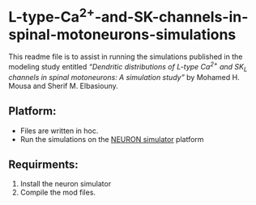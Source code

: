# L-type-Ca<sup>2+</sup>-and-SK-channels-in-spinal-motoneurons-simulations
This readme file is to assist in running the simulations published in the modeling study entitled <i>“Dendritic distributions of L-type Ca<sup>2+</sup> and SK<sub>L</sub> channels in spinal motoneurons: A simulation study”</i> by Mohamed H. Mousa and Sherif M. Elbasiouny.

## Platform:
* Files are written in hoc. 
* Run the simulations on the  [NEURON simulator](https://neuron.yale.edu/neuron/what_is_neuron) platform

## Requirments:
1. Install the neuron simulator
2. Compile the mod files.

